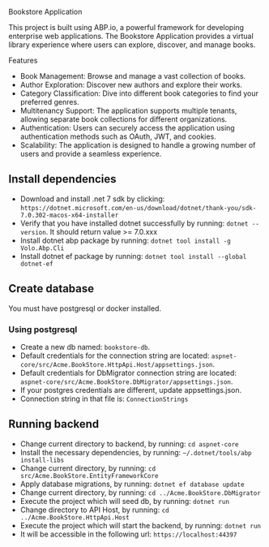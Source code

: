 Bookstore Application

This project is built using ABP.io, a powerful framework for developing enterprise web applications.
The Bookstore Application provides a virtual library experience where users can explore, discover, and manage books.

Features

- Book Management: Browse and manage a vast collection of books.
- Author Exploration: Discover new authors and explore their works.
- Category Classification: Dive into different book categories to find your preferred genres.
- Multitenancy Support: The application supports multiple tenants, allowing separate book collections for different organizations.
- Authentication: Users can securely access the application using authentication methods such as OAuth, JWT, and cookies.
- Scalability: The application is designed to handle a growing number of users and provide a seamless experience.

## Install dependencies

-   Download and install .net 7 sdk by clicking: `https://dotnet.microsoft.com/en-us/download/dotnet/thank-you/sdk-7.0.302-macos-x64-installer`
-   Verify that you have installed dotnet successfully by running: `dotnet --version`. It should return value >= 7.0.xxx
-   Install dotnet abp package by running: `dotnet tool install -g Volo.Abp.Cli`
-   Install dotnet ef package by running: `dotnet tool install --global dotnet-ef`

## Create database

You must have postgresql or docker installed.

### Using postgresql

-   Create a new db named: `bookstore-db`.
-   Default credentials for the connection string are located: `aspnet-core/src/Acme.BookStore.HttpApi.Host/appsettings.json`.
-   Default credentials for DbMigrator connection string are located: `aspnet-core/src/Acme.BookStore.DbMigrator/appsettings.json`.
-   If your postgres credentials are different, update appsettings.json.
-   Connection string in that file is: `ConnectionStrings`

## Running backend

-   Change current directory to backend, by running: `cd aspnet-core`
-   Install the necessary dependencies, by running: `~/.dotnet/tools/abp install-libs`
-   Change current directory, by running: `cd src/Acme.BookStore.EntityFrameworkCore`
-   Apply database migrations, by running: `dotnet ef database update`
-   Change current directory, by running: `cd ../Acme.BookStore.DbMigrator`
-   Execute the project which will seed db, by running: `dotnet run`
-   Change directory to API Host, by running: `cd ../Acme.BookStore.HttpApi.Host`
-   Execute the project which will start the backend, by running: `dotnet run`
-   It will be accessible in the following url: `https://localhost:44397`

